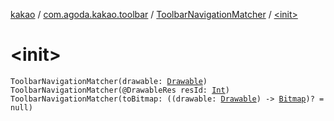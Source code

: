 [kakao](../../index.md) / [com.agoda.kakao.toolbar](../index.md) / [ToolbarNavigationMatcher](index.md) / [&lt;init&gt;](./-init-.md)

# &lt;init&gt;

`ToolbarNavigationMatcher(drawable: `[`Drawable`](https://developer.android.com/reference/android/graphics/drawable/Drawable.html)`)`
`ToolbarNavigationMatcher(@DrawableRes resId: `[`Int`](https://kotlinlang.org/api/latest/jvm/stdlib/kotlin/-int/index.html)`)`
`ToolbarNavigationMatcher(toBitmap: ((drawable: `[`Drawable`](https://developer.android.com/reference/android/graphics/drawable/Drawable.html)`) -> `[`Bitmap`](https://developer.android.com/reference/android/graphics/Bitmap.html)`)? = null)`